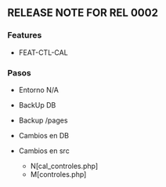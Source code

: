 ## RELEASE NOTE FOR REL 0002
### Features
- FEAT-CTL-CAL

### Pasos
- Entorno
    N/A
- BackUp DB                                                                     
- Backup /pages                                                                 
- Cambios en DB                                                                 

- Cambios en src                                                                
    - N[cal_controles.php]
    - M[controles.php]
